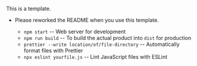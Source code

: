 This is a template.
+ Please reworked the README when you use this template.

  - `npm start` -- Web server for development
  - `npm run build` -- To build the actual product into `dist` for production
  - `prettier --write location/of/file-directory` -- Automatically format files with Prettier
  - `npx eslint yourfile.js` -- Lint JavaScript files with ESLint
